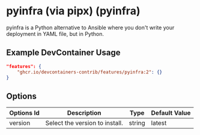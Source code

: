 
# pyinfra (via pipx) (pyinfra)

pyinfra is a Python alternative to Ansible where you don't write your deployment in YAML file, but in Python.

## Example DevContainer Usage

```json
"features": {
    "ghcr.io/devcontainers-contrib/features/pyinfra:2": {}
}
```

## Options

| Options Id | Description | Type | Default Value |
|-----|-----|-----|-----|
| version | Select the version to install. | string | latest |


